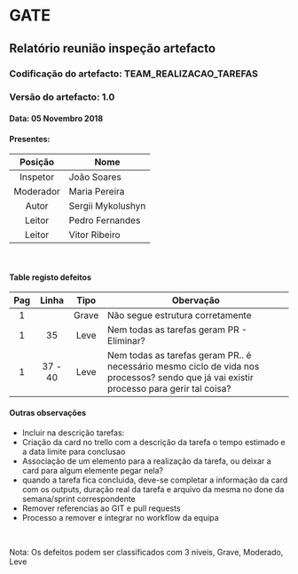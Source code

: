 # GATE
## Relatório reunião inspeção artefacto
### Codificação do artefacto: TEAM_REALIZACAO_TAREFAS
### Versão do artefacto: 1.0
#### Data: 05 Novembro 2018
#### Presentes:
|Posição|Nome
|:---:|---
|Inspetor|João Soares
|Moderador|Maria Pereira
|Autor|Sergii Mykolushyn
|Leitor|Pedro Fernandes
|Leitor|Vitor Ribeiro


</br>

#### Table registo defeitos
|Pag|Linha|Tipo|Obervação
|:---:|:---:|:---:|---
|1||Grave|Não segue estrutura corretamente
|1|35|Leve|Nem todas as tarefas geram PR - Eliminar?
|1|37 - 40|Leve|Nem todas as tarefas geram PR.. é necessário mesmo ciclo de vida nos processos? sendo que já vai existir processo para gerir tal coisa?

#### Outras observações
- Incluir na descrição tarefas:
 - Criação da card no trello com a descrição da tarefa o tempo estimado e a data limite para conclusao
 - Associação de um elemento para a realização da tarefa, ou deixar a card para algum elemente pegar nela?
 - quando a tarefa fica concluida, deve-se completar a informação da card com os outputs, duração real da tarefa e arquivo da mesma no done da semana/sprint correspondente
- Remover referencias ao GIT e pull requests
- Processo a remover e integrar no workflow da equipa

</br>

Nota: Os defeitos podem ser classificados com 3 níveis, Grave, Moderado, Leve